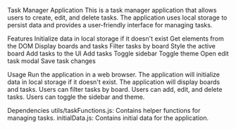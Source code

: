 Task Manager Application
This is a task manager application that allows users to create, edit, and delete tasks. The application uses local storage to persist data and provides a user-friendly interface for managing tasks.

Features
Initialize data in local storage if it doesn't exist
Get elements from the DOM
Display boards and tasks
Filter tasks by board
Style the active board
Add tasks to the UI
Add tasks
Toggle sidebar
Toggle theme
Open edit task modal
Save task changes

Usage
Run the application in a web browser.
The application will initialize data in local storage if it doesn't exist.
The application will display boards and tasks.
Users can filter tasks by board.
Users can add, edit, and delete tasks.
Users can toggle the sidebar and theme.

Dependencies
utils/taskFunctions.js: Contains helper functions for managing tasks.
initialData.js: Contains initial data for the application.